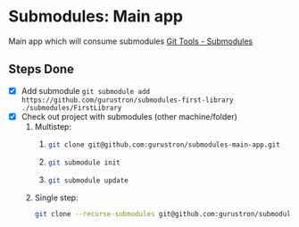 # Submodules: Main app

Main app which will consume submodules
[Git Tools - Submodules](https://git-scm.com/book/en/v2/Git-Tools-Submodules)


## Steps Done

- [x] Add submodule
  `git submodule add https://github.com/gurustron/submodules-first-library ./submodules/FirstLibrary`
- [x] Check out project with submodules (other machine/folder)
  1. Multistep:
     1. ```bash 
        git clone git@github.com:gurustron/submodules-main-app.git
        ```
     2. ```bash
        git submodule init
        ```
     3. ```bash
        git submodule update
        ```
  2. Single step:
     ```bash
     git clone --recurse-submodules git@github.com:gurustron/submodules-main-app.git
     ```
